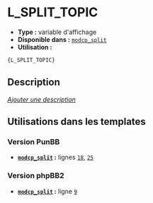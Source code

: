 # L_SPLIT_TOPIC
* __Type :__ variable d'affichage
* __Disponible dans :__ [`modcp_split`](../tpl/var/modcp_split.md)
* __Utilisation :__

```html
{L_SPLIT_TOPIC}
```

## Description
[*Ajouter une description*](https://fa-tvars.appspot.com/var/L_SPLIT_TOPIC)

## Utilisations dans les templates

### Version PunBB
* __[`modcp_split`](../tpl/var/modcp_split.md#readme) :__ lignes [`18`](../tpl/src/punbb/modcp_split.tpl#L18), [`25`](../tpl/src/punbb/modcp_split.tpl#L25)

### Version phpBB2
* __[`modcp_split`](../tpl/var/modcp_split.md#readme) :__ ligne [`9`](../tpl/src/subsilver/modcp_split.tpl#L9)